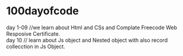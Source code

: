 # 100dayofcode
day 1-09 //we learn about Html and CSs and Complate Freecode Web Resposive Certificate.<br>
day 10 // learn about Js object and Nested object with also record collecction in Js Object. 
